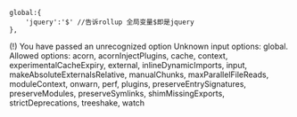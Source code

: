     global:{
        'jquery':'$' //告诉rollup 全局变量$即是jquery
    },

(!) You have passed an unrecognized option
Unknown input options: global. Allowed options: acorn, acornInjectPlugins, cache, context, experimentalCacheExpiry, external, inlineDynamicImports, input, makeAbsoluteExternalsRelative, manualChunks, maxParallelFileReads, moduleContext, onwarn, perf, plugins, preserveEntrySignatures, preserveModules, preserveSymlinks, shimMissingExports, strictDeprecations, treeshake, watch